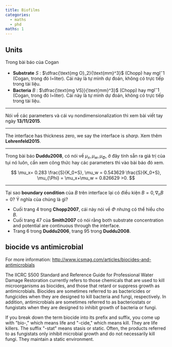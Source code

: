 ```yaml
---
title: Biofilms
categories:
  - maths
  - phd
maths: 1
---
```



## Units

Trong bài báo của Cogan

- **Substrate** $S$ : $\dfrac{\text{mg O}_2}{\text{mm}^3}$ (Chopp) hay $\text{mgl}^-1$ (Cogan, trong đó l=liter). Cái này là tự mình dự đoán, không có trực tiếp trong tài liệu.
- **Bacteria** $B$ : $\dfrac{\text{mg VS}}{\text{mm}^3}$ (Chopp) hay $\text{mgl}^-1$ (Cogan, trong đó l=liter). Cái này là tự mình dự đoán, không có trực tiếp trong tài liệu.

---

Nói về các parameters và cái vụ nondimensionalization thì xem bài viết tay ngày **13/11/2015**.

---

The interface has thickness zero, we say the interface is *sharp*. Xem thêm **Lehrenfeld2015**.

---

Trong bài báo **Duddu2008**, có nói về $\mu_x,\mu_w,\mu_{\Phi}$, ở đây tính sẵn ra giá trị của tụi nó luôn, cần xem công thức hay các parameters thì vào bài báo đó xem.

$$
\mu_x= 0.283 \frac{S}{K_0+S}, \mu_w = 0.543629 \frac{S}{K_0+S}, \mu_{\Phi} = \mu_x+\mu_w = 0.826629 >0.
$$

---

Tại sao **boundary condition** của $B$ trên interface lại có điều kiện $B=0,\nabla_nB=0$? Ý nghĩa của chúng là gì?

- Cuối trang 4 trong **Chopp2007**, cái này nói về $\Phi$ nhưng có thể hiểu cho $B$.
- Cuối trang 47 của **Smith2007** có nói rằng both substrate concentration and potential are continuous through the interface.
- Trang 6 trong **Duddu2006**, trang 95 trong **Duddu2008**.

## biocide vs antimicrobial

For more information:
http://www.icsmag.com/articles/biocides-and-antimicrobials

The IICRC S500 Standard and Reference Guide for Professional Water Damage Restoration currently refers to those chemicals that are used to kill microorganisms as biocides, and those that retard or suppress growth as antimicrobials. Biocides are sometimes referred to as bactericides or fungicides when they are designed to kill bacteria and fungi, respectively. In addition, antimicrobials are sometimes referred to as bacteriostats or fungistats when they are designed to inhibit growth of bacteria or fungi.

If you break down the term biocide into its prefix and suffix, you come up with "bio-," which means life and "-cide," which means kill. They are life killers. The suffix "-stat" means stasis or static. Often, the products referred to as fungistats only inhibit microbial growth and do not necessarily kill fungi. They maintain a static environment.

